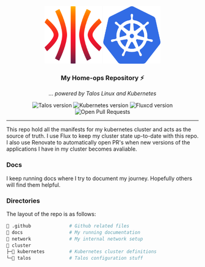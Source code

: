 <div align="center">
  <img src="./docs/assets/talos.svg" alt="Talos Linux logo" width="150" height="150">
  <img src="./docs/assets/k8s.png" alt="Kubernetes logo" width="150" height="150">
</div>

<div align=center>

### My Home-ops Repository :zap:

_... powered by Talos Linux and Kubernetes_

</div>

<div align="center">
  <img src="https://img.shields.io/badge/Talos-v1.6.7-C9CBFF?logo=talos&logoColor=fff&style=for-the-badge&labelColor=302D41" alt="Talos version">
  <img src="https://img.shields.io/badge/Kubernetes-v1.29.3-B5E8E0?logo=kubernetes&logoColor=fff&style=for-the-badge&labelColor=302D41" alt="Kubernetes version">
  <img src="https://img.shields.io/badge/Fluxcd-v2.2.3-DDB6F2?logo=flux&logoColor=fff&style=for-the-badge&labelColor=302D41" alt="Fluxcd version">
  <img src="https://img.shields.io/github/issues-pr/chrede88/home-ops?logo=github&color=F2CDCD&logoColor=fff&style=for-the-badge&labelColor=302D41" alt="Open Pull Requests">
</div>

---

This repo hold all the manifests for my kubernetes cluster and acts as the source of truth. I use Flux to keep my cluster state up-to-date with this repo. I also use Renovate to automatically open PR's when new versions of the applications I have in my cluster becomes avaliable.

### Docs

I keep running docs where I try to document my journey. Hopefully others will find them helpful.

### Directories

The layout of the repo is as follows:

```sh
📁 .github              # Github related files
📁 docs                 # My running documentation
📁 network              # My internal network setup 
📁 cluster
├─📁 kubernetes         # Kubernetes cluster definitions
└─📁 talos              # Talos configuration stuff
```
